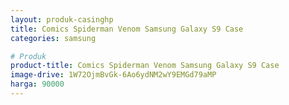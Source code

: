 ```yaml
---
layout: produk-casinghp
title: Comics Spiderman Venom Samsung Galaxy S9 Case
categories: samsung

# Produk
product-title: Comics Spiderman Venom Samsung Galaxy S9 Case
image-drive: 1W72OjmBvGk-6Ao6ydNM2wY9EMGd79aMP
harga: 90000
---
```

